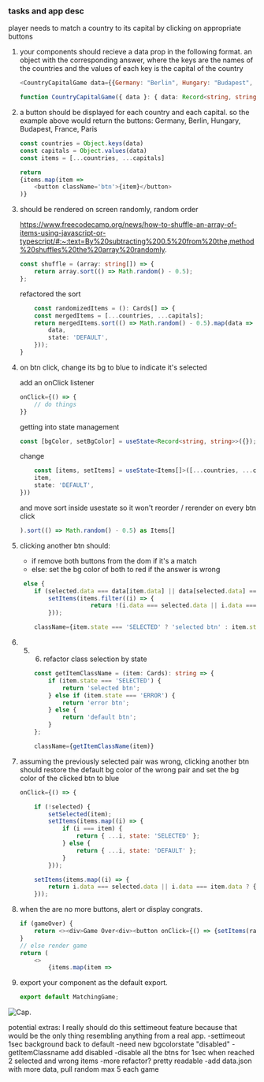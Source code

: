 ### tasks and app desc

player needs to match a country to its capital by clicking on appropriate buttons

1. your components should recieve a data prop in the following format.
    an object with the corresponding answer, where the keys are the names of the countries and the values of each key is the capital of the country

    ```javascript
    <CountryCapitalGame data={{Germany: "Berlin", Hungary: "Budapest", France: "Paris"}}></CountryCapitalGame>
    ```
    ```typescript
    function CountryCapitalGame({ data }: { data: Record<string, string>}) {  };
    ```

2. a button should be displayed for each country and each capital. so the example above would return the buttons:
    Germany, Berlin, Hungary, Budapest, France, Paris

    ```javascript
    const countries = Object.keys(data)
    const capitals = Object.values(data)
    const items = [...countries, ...capitals]

    return
    {items.map(item =>
        <button className='btn'>{item}</button>
    )}
    ```

3. should be rendered on screen randomly, random order
    
    https://www.freecodecamp.org/news/how-to-shuffle-an-array-of-items-using-javascript-or-typescript/#:~:text=By%20subtracting%200.5%20from%20the,method%20shuffles%20the%20array%20randomly.

    ```typescript
    const shuffle = (array: string[]) => { 
        return array.sort(() => Math.random() - 0.5); 
    };
    ```
    refactored the sort
    ```typescript
        const randomizedItems = (): Cards[] => {
        const mergedItems = [...countries, ...capitals];
        return mergedItems.sort(() => Math.random() - 0.5).map(data => ({
            data,
            state: 'DEFAULT',
        }));
    }
    ```

4. on btn click, change its bg to blue to indicate it's selected

    add an onClick listener
    ```javascript
    onClick={() => {
        // do things
    }}
    ```    
    getting into state management
    ```typescript
    const [bgColor, setBgColor] = useState<Record<string, string>>({});
    ```
    change
    ```typescript
        const [items, setItems] = useState<Items[]>([...countries, ...capitals].map((item) => ({
        item,
        state: 'DEFAULT',
    }))
    ```
    and move sort inside usestate so it won't reorder / rerender on every btn click
    ```javascript
    ).sort(() => Math.random() - 0.5) as Items[]
    ```

5. clicking another btn should:
    - if remove both buttons from the dom if it's a match
    - else: set the bg color of both to red if the answer is wrong

    ```javascript
     else {
        if (selected.data === data[item.data] || data[selected.data] === item.data) {
            setItems(items.filter((i) => {
                        return !(i.data === selected.data || i.data === item.data)
            }));
    ```

    ```javascript
        className={item.state === 'SELECTED' ? 'selected btn' : item.state === 'ERROR' ? 'error btn' : 'default btn'}>
    ```

4. 5. 6. refactor class selection by state

    ```typescript
        const getItemClassName = (item: Cards): string => {
            if (item.state === 'SELECTED') {
                return 'selected btn';
            } else if (item.state === 'ERROR') {
                return 'error btn';
            } else {
                return 'default btn';
            }
        };

        className={getItemClassName(item)}
    ```

6. assuming the previously selected pair was wrong, clicking another btn should restore the default bg color of the wrong pair and set the bg color of the clicked btn to blue

    ```javascript
    onClick={() => {

        if (!selected) {
            setSelected(item);
            setItems(items.map((i) => {
                if (i === item) {
                    return { ...i, state: 'SELECTED' };
                } else {
                    return { ...i, state: 'DEFAULT' };
                }
            }));
    ```

    ```javascript
        setItems(items.map((i) => {
            return i.data === selected.data || i.data === item.data ? { ...i, state: 'ERROR' } : i;
        }));
    ```

7. when the are no more buttons, alert or display congrats.

    ```javascript
    if (gameOver) {
        return <><div>Game Over<div><button onClick={() => {setItems(randomizedItems)}}>Restart</button></div></div></>
    }
    // else render game
    return (
        <>
            {items.map(item =>
    ```

8. export your component as the default export.

    ```javascript
    export default MatchingGame;
    ```

![Cap.](https://media.tenor.com/9icIB76KxhgAAAAC/captain-america-i-can-do-this-all-day.gif)

potential extras:
I really should do this settimeout feature because that would be the only thing resembling anything from a real app.
    -settimeout 1sec background back to default
    -need new bgcolorstate "disabled"
    -getItemClassname add disabled
    -disable all the btns for 1sec when reached 2 selected and wrong items
    -more refactor? pretty readable
    -add data.json with more data, pull random max 5 each game 